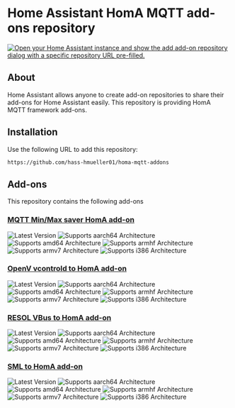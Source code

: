 # Home Assistant HomA MQTT add-ons repository

[![Open your Home Assistant instance and show the add add-on repository dialog with a specific repository URL pre-filled.](https://my.home-assistant.io/badges/supervisor_add_addon_repository.svg)](https://my.home-assistant.io/redirect/supervisor_add_addon_repository/?repository_url=https%3A%2F%2Fgithub.com%2Fhass-hmueller01%2Fhoma-mqtt-addons)


## About

Home Assistant allows anyone to create add-on repositories to share their add-ons for Home Assistant easily. This repository is providing HomA MQTT framework add-ons.

## Installation

Use the following URL to add this repository:

```txt
https://github.com/hass-hmueller01/homa-mqtt-addons
```

## Add-ons

This repository contains the following add-ons

### [MQTT Min/Max saver HomA add-on][min-max-saver-homa]

![Latest Version][min-max-saver-homa-version-shield]
![Supports aarch64 Architecture][aarch64-shield]
![Supports amd64 Architecture][amd64-shield]
![Supports armhf Architecture][armhf-shield]
![Supports armv7 Architecture][armv7-shield]
![Supports i386 Architecture][i386-shield]

### [OpenV vcontrold to HomA add-on][openv-homa]

![Latest Version][openv-homa-version-shield]
![Supports aarch64 Architecture][aarch64-shield]
![Supports amd64 Architecture][amd64-shield]
![Supports armhf Architecture][armhf-shield]
![Supports armv7 Architecture][armv7-shield]
![Supports i386 Architecture][i386-shield]

### [RESOL VBus to HomA add-on][resol-vbus-homa]

![Latest Version][resol-vbus-homa-version-shield]
![Supports aarch64 Architecture][aarch64-shield]
![Supports amd64 Architecture][amd64-shield]
![Supports armhf Architecture][armhf-shield]
![Supports armv7 Architecture][armv7-shield]
![Supports i386 Architecture][i386-shield]

### [SML to HomA add-on][sml-homa]

![Latest Version][sml-homa-version-shield]
![Supports aarch64 Architecture][aarch64-shield]
![Supports amd64 Architecture][amd64-shield]
![Supports armhf Architecture][armhf-shield]
![Supports armv7 Architecture][armv7-shield]
![Supports i386 Architecture][i386-shield]

<!--
Notes to developers after forking or using the github template feature:
- While developing comment out the 'image' key from 'example/config.yaml' to make the supervisor build the addon
  - Remember to put this back when pushing up your changes.
- When you merge to the 'main' branch of your repository a new build will be triggered.
  - Make sure you adjust the 'version' key in 'example/config.yaml' when you do that.
  - Make sure you update 'example/CHANGELOG.md' when you do that.
  - The first time this runs you might need to adjust the image configuration on github container registry to make it public
- Adjust the 'image' key in 'example/config.yaml' so it points to your username instead of 'home-assistant'.
  - This is where the build images will be published to.
- Rename the example directory.
  - The 'slug' key in 'example/config.yaml' should match the directory name.
- Adjust all keys/url's that points to 'home-assistant' to now point to your user/fork.
- Share your repository on the forums https://community.home-assistant.io/c/projects/9
- Do awesome stuff!
 -->

[min-max-saver-homa-version-shield]: https://img.shields.io/badge/version-v0.1.3-blue.svg
[min-max-saver-homa]: https://github.com/hass-hmueller01/addon-min-max-saver/tree/v0.1.3
[openv-homa-version-shield]: https://img.shields.io/badge/version-v0.1.8-blue.svg
[openv-homa]: https://github.com/hass-hmueller01/addon-openv-homa/tree/v0.1.8
[resol-vbus-homa-version-shield]: https://img.shields.io/badge/version-v0.1.5-blue.svg
[resol-vbus-homa]: https://github.com/hass-hmueller01/addon-resol-vbus-homa/tree/v0.1.5
[sml-homa-version-shield]: https://img.shields.io/badge/version-v0.1.4-blue.svg
[sml-homa]: https://github.com/hass-hmueller01/addon-sml-homa/tree/v0.1.4
[aarch64-shield]: https://img.shields.io/badge/aarch64-yes-green.svg
[amd64-shield]: https://img.shields.io/badge/amd64-yes-green.svg
[armhf-shield]: https://img.shields.io/badge/armhf-yes-green.svg
[armv7-shield]: https://img.shields.io/badge/armv7-yes-green.svg
[i386-shield]: https://img.shields.io/badge/i386-yes-green.svg
